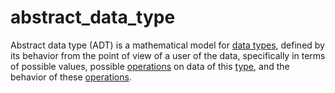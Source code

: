 # abstract_data_type

Abstract data type (ADT) is a mathematical model for [data types](/computer_science/levels/00002/data_type.md), defined by its behavior from the point of view of a user of the data, specifically in terms of possible values, possible [operations](/computer_science/levels/00003/operation.md) on data of this [type](/computer_science/levels/00002/data_type.md), and the behavior of these [operations](/computer_science/levels/00003/operation.md).
